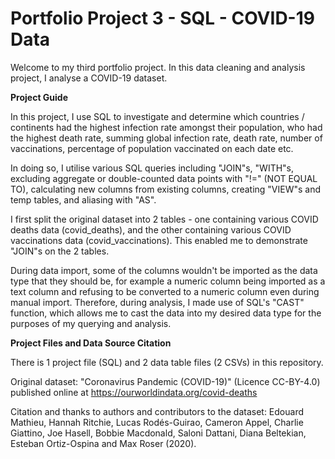# Portfolio Project 3 - SQL - COVID-19 Data

Welcome to my third portfolio project. In this data cleaning and analysis project, I analyse a COVID-19 dataset.

**Project Guide**

In this project, I use SQL to investigate and determine which countries / continents had the highest infection rate amongst their population, who had the highest death rate, summing global infection rate, death rate, number of vaccinations, percentage of population vaccinated on each date etc.

In doing so, I utilise various SQL queries including "JOIN"s, "WITH"s, excluding aggregate or double-counted data points with "!=" (NOT EQUAL TO), calculating new columns from existing columns, creating "VIEW"s and temp tables, and aliasing with "AS".

I first split the original dataset into 2 tables - one containing various COVID deaths data (covid_deaths), and the other containing various COVID vaccinations data (covid_vaccinations). This enabled me to demonstrate "JOIN"s on the 2 tables.

During data import, some of the columns wouldn't be imported as the data type that they should be, for example a numeric column being imported as a text column and refusing to be converted to a numeric column even during manual import. Therefore, during analysis, I made use of SQL's "CAST" function, which allows me to cast the data into my desired data type for the purposes of my querying and analysis.

**Project Files and Data Source Citation**

There is 1 project file (SQL) and 2 data table files (2 CSVs) in this repository.

Original dataset: "Coronavirus Pandemic (COVID-19)" (Licence CC-BY-4.0) published online at https://ourworldindata.org/covid-deaths

Citation and thanks to authors and contributors to the dataset: Edouard Mathieu, Hannah Ritchie, Lucas Rodés-Guirao, Cameron Appel, Charlie Giattino, Joe Hasell, Bobbie Macdonald, Saloni Dattani, Diana Beltekian, Esteban Ortiz-Ospina and Max Roser (2020).
